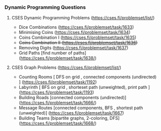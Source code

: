 ### Dynamic Programming Questions
 

1. CSES Dynamic Programming Problems  (https://cses.fi/problemset/list/)
     - Dice Combinations  (https://cses.fi/problemset/task/1633)
     - Minimising Coins  (https://cses.fi/problemset/task/1634)
     - Coins Combination I  (https://cses.fi/problemset/task/1635)
     - ~~Coins Combination II (https://cses.fi/problemset/task/1636)~~ 
     - Removing Digits  (https://cses.fi/problemset/task/1637)
     - Grid Paths [find number of paths]  (https://cses.fi/problemset/task/1638/)
     
     
1. CSES Graph Problems (https://cses.fi/problemset/list/)
     - Counting Rooms  [ DFS on grid , connected components (undirected) ] (https://cses.fi/problemset/task/1192)
     - Labyrinth  [ BFS on grid , shorteset path (unweighted), print path ] (https://cses.fi/problemset/task/1193)
     - Building Roads [connected components (undirected)]  (https://cses.fi/problemset/task/1666/)
     - Message Routes [connected components, BFS , shortest path (unweighted)] (https://cses.fi/problemset/task/1667)
     - Building Teams [bipartite graphs, 2-coloring, DFS] (https://cses.fi/problemset/task/1668/)
